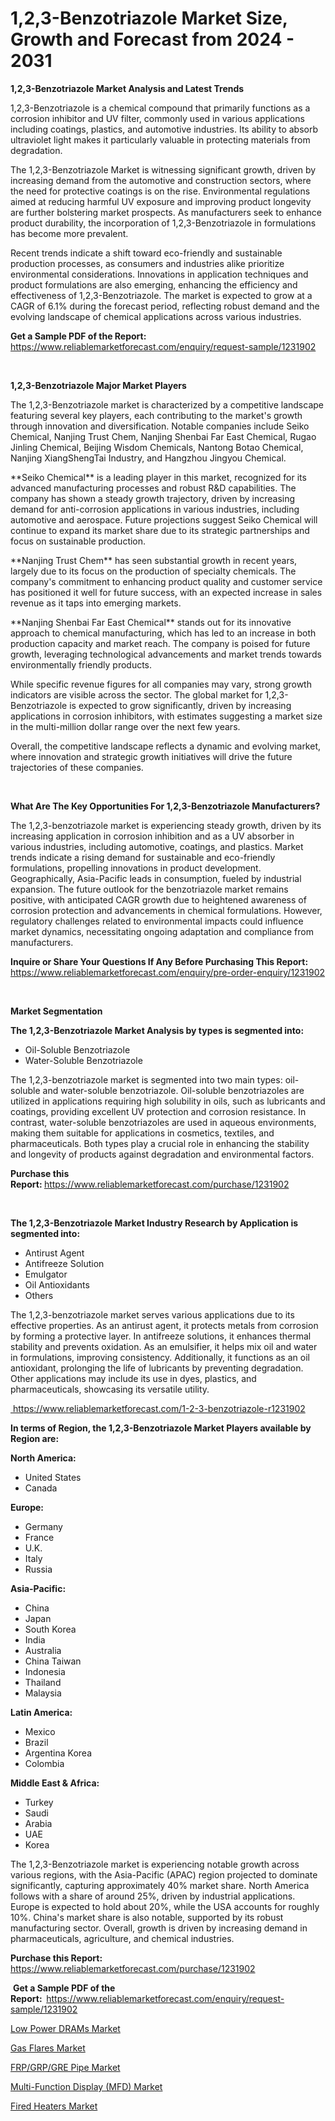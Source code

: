 <p><h1>1,2,3-Benzotriazole Market Size, Growth and Forecast from 2024 - 2031</h1></p><p><strong>1,2,3-Benzotriazole Market Analysis and Latest Trends</strong></p>
<p><p>1,2,3-Benzotriazole is a chemical compound that primarily functions as a corrosion inhibitor and UV filter, commonly used in various applications including coatings, plastics, and automotive industries. Its ability to absorb ultraviolet light makes it particularly valuable in protecting materials from degradation.</p><p>The 1,2,3-Benzotriazole Market is witnessing significant growth, driven by increasing demand from the automotive and construction sectors, where the need for protective coatings is on the rise. Environmental regulations aimed at reducing harmful UV exposure and improving product longevity are further bolstering market prospects. As manufacturers seek to enhance product durability, the incorporation of 1,2,3-Benzotriazole in formulations has become more prevalent.</p><p>Recent trends indicate a shift toward eco-friendly and sustainable production processes, as consumers and industries alike prioritize environmental considerations. Innovations in application techniques and product formulations are also emerging, enhancing the efficiency and effectiveness of 1,2,3-Benzotriazole. The market is expected to grow at a CAGR of 6.1% during the forecast period, reflecting robust demand and the evolving landscape of chemical applications across various industries.</p></p>
<p><strong>Get a Sample PDF of the Report:&nbsp;</strong> <a href="https://www.reliablemarketforecast.com/enquiry/request-sample/1231902?utm_campaign=1124&utm_medium=2&utm_source=Github&utm_content=ia&utm_term=01102024&utm_id=123-benzotriazole">https://www.reliablemarketforecast.com/enquiry/request-sample/1231902</a></p>
<p>&nbsp;</p>
<p><strong>1,2,3-Benzotriazole Major Market Players</strong></p>
<p><p>The 1,2,3-Benzotriazole market is characterized by a competitive landscape featuring several key players, each contributing to the market's growth through innovation and diversification. Notable companies include Seiko Chemical, Nanjing Trust Chem, Nanjing Shenbai Far East Chemical, Rugao Jinling Chemical, Beijing Wisdom Chemicals, Nantong Botao Chemical, Nanjing XiangShengTai Industry, and Hangzhou Jingyou Chemical.</p><p>**Seiko Chemical** is a leading player in this market, recognized for its advanced manufacturing processes and robust R&D capabilities. The company has shown a steady growth trajectory, driven by increasing demand for anti-corrosion applications in various industries, including automotive and aerospace. Future projections suggest Seiko Chemical will continue to expand its market share due to its strategic partnerships and focus on sustainable production.</p><p>**Nanjing Trust Chem** has seen substantial growth in recent years, largely due to its focus on the production of specialty chemicals. The company's commitment to enhancing product quality and customer service has positioned it well for future success, with an expected increase in sales revenue as it taps into emerging markets.</p><p>**Nanjing Shenbai Far East Chemical** stands out for its innovative approach to chemical manufacturing, which has led to an increase in both production capacity and market reach. The company is poised for future growth, leveraging technological advancements and market trends towards environmentally friendly products.</p><p>While specific revenue figures for all companies may vary, strong growth indicators are visible across the sector. The global market for 1,2,3-Benzotriazole is expected to grow significantly, driven by increasing applications in corrosion inhibitors, with estimates suggesting a market size in the multi-million dollar range over the next few years.</p><p>Overall, the competitive landscape reflects a dynamic and evolving market, where innovation and strategic growth initiatives will drive the future trajectories of these companies.</p></p>
<p>&nbsp;</p>
<p><strong>What Are The Key Opportunities For 1,2,3-Benzotriazole Manufacturers?</strong></p>
<p><p>The 1,2,3-benzotriazole market is experiencing steady growth, driven by its increasing application in corrosion inhibition and as a UV absorber in various industries, including automotive, coatings, and plastics. Market trends indicate a rising demand for sustainable and eco-friendly formulations, propelling innovations in product development. Geographically, Asia-Pacific leads in consumption, fueled by industrial expansion. The future outlook for the benzotriazole market remains positive, with anticipated CAGR growth due to heightened awareness of corrosion protection and advancements in chemical formulations. However, regulatory challenges related to environmental impacts could influence market dynamics, necessitating ongoing adaptation and compliance from manufacturers.</p></p>
<p><strong>Inquire or Share Your Questions If Any Before Purchasing This Report:</strong> <a href="https://www.reliablemarketforecast.com/enquiry/pre-order-enquiry/1231902?utm_campaign=1124&utm_medium=2&utm_source=Github&utm_content=ia&utm_term=01102024&utm_id=123-benzotriazole">https://www.reliablemarketforecast.com/enquiry/pre-order-enquiry/1231902</a></p>
<p>&nbsp;</p>
<p><strong>Market Segmentation</strong></p>
<p><strong>The 1,2,3-Benzotriazole Market Analysis by types is segmented into:</strong></p>
<p><ul><li>Oil-Soluble Benzotriazole</li><li>Water-Soluble Benzotriazole</li></ul></p>
<p><p>The 1,2,3-benzotriazole market is segmented into two main types: oil-soluble and water-soluble benzotriazole. Oil-soluble benzotriazoles are utilized in applications requiring high solubility in oils, such as lubricants and coatings, providing excellent UV protection and corrosion resistance. In contrast, water-soluble benzotriazoles are used in aqueous environments, making them suitable for applications in cosmetics, textiles, and pharmaceuticals. Both types play a crucial role in enhancing the stability and longevity of products against degradation and environmental factors.</p></p>
<p><strong>Purchase this Report:&nbsp;</strong><a href="https://www.reliablemarketforecast.com/purchase/1231902?utm_campaign=1124&utm_medium=2&utm_source=Github&utm_content=ia&utm_term=01102024&utm_id=123-benzotriazole">https://www.reliablemarketforecast.com/purchase/1231902</a></p>
<p>&nbsp;</p>
<p><strong>The 1,2,3-Benzotriazole Market Industry Research by Application is segmented into:</strong></p>
<p><ul><li>Antirust Agent</li><li>Antifreeze Solution</li><li>Emulgator</li><li>Oil Antioxidants</li><li>Others</li></ul></p>
<p><p>The 1,2,3-benzotriazole market serves various applications due to its effective properties. As an antirust agent, it protects metals from corrosion by forming a protective layer. In antifreeze solutions, it enhances thermal stability and prevents oxidation. As an emulsifier, it helps mix oil and water in formulations, improving consistency. Additionally, it functions as an oil antioxidant, prolonging the life of lubricants by preventing degradation. Other applications may include its use in dyes, plastics, and pharmaceuticals, showcasing its versatile utility.</p></p>
<p><a href="https://www.reliablemarketforecast.com/1-2-3-benzotriazole-r1231902?utm_campaign=1124&utm_medium=2&utm_source=Github&utm_content=ia&utm_term=01102024&utm_id=123-benzotriazole">&nbsp;https://www.reliablemarketforecast.com/1-2-3-benzotriazole-r1231902</a></p>
<p><strong>In terms of Region, the 1,2,3-Benzotriazole Market Players available by Region are:</strong></p>
<p>
    <p> <strong> North America: </strong>
        <ul>
            <li>United States</li>
            <li>Canada</li>
        </ul>
        </p> 
    <p> <strong> Europe: </strong>
        <ul>
            <li>Germany</li>
            <li>France</li>
            <li>U.K.</li>
            <li>Italy</li>
            <li>Russia</li>
        </ul>
        </p> 
    <p> <strong> Asia-Pacific: </strong>
        <ul>
            <li>China</li>
            <li>Japan</li>
            <li>South Korea</li>
            <li>India</li>
            <li>Australia</li>
            <li>China Taiwan</li>
            <li>Indonesia</li>
            <li>Thailand</li>
            <li>Malaysia</li>
        </ul>
        </p> 
    <p> <strong> Latin America: </strong>
        <ul>
            <li>Mexico</li>
            <li>Brazil</li>
            <li>Argentina Korea</li>
            <li>Colombia</li>
        </ul>
        </p> 
    <p> <strong> Middle East & Africa: </strong>
        <ul>
            <li>Turkey</li>
            <li>Saudi</li>
            <li>Arabia</li>
            <li>UAE</li>
            <li>Korea</li>
        </ul>
    </p>
    </p>
<p><p>The 1,2,3-Benzotriazole market is experiencing notable growth across various regions, with the Asia-Pacific (APAC) region projected to dominate significantly, capturing approximately 40% market share. North America follows with a share of around 25%, driven by industrial applications. Europe is expected to hold about 20%, while the USA accounts for roughly 10%. China's market share is also notable, supported by its robust manufacturing sector. Overall, growth is driven by increasing demand in pharmaceuticals, agriculture, and chemical industries.</p></p>
<p><strong>Purchase this Report: </strong><a href="https://www.reliablemarketforecast.com/purchase/1231902?utm_campaign=1124&utm_medium=2&utm_source=Github&utm_content=ia&utm_term=01102024&utm_id=123-benzotriazole">https://www.reliablemarketforecast.com/purchase/1231902</a></p>
<p>&nbsp;<strong>Get a Sample PDF of the Report:&nbsp;&nbsp;</strong><a href="https://www.reliablemarketforecast.com/enquiry/request-sample/1231902?utm_campaign=1124&utm_medium=2&utm_source=Github&utm_content=ia&utm_term=01102024&utm_id=123-benzotriazole">https://www.reliablemarketforecast.com/enquiry/request-sample/1231902</a></p>
<p><strong></strong></p>
<p><p><a href="https://issuu.com/reportprime-2/docs/low-power-drams-market-size-2030.pp_e3bd49a9c87459?utm_campaign=1124&utm_medium=2&utm_source=Github&utm_content=ia&utm_term=01102024&utm_id=123-benzotriazole">Low Power DRAMs Market</a></p><p><a href="https://www.linkedin.com/pulse/gas-flares-market-share-size-trends-industry-analysis-report-to0me?utm_campaign=1124&utm_medium=2&utm_source=Github&utm_content=ia&utm_term=01102024&utm_id=123-benzotriazole">Gas Flares Market</a></p><p><a href="https://github.com/thoragea8m/Market-Research-Report-List-1/blob/main/frpgrpgre-pipe-market.md?utm_campaign=1124&utm_medium=2&utm_source=Github&utm_content=ia&utm_term=01102024&utm_id=123-benzotriazole">FRP/GRP/GRE Pipe Market</a></p><p><a href="https://github.com/MegiDuro586/Market-Research-Report-List-1/blob/main/multi-function-display-mfd-market.md?utm_campaign=1124&utm_medium=2&utm_source=Github&utm_content=ia&utm_term=01102024&utm_id=123-benzotriazole">Multi-Function Display (MFD) Market</a></p><p><a href="https://www.linkedin.com/pulse/navigating-change-fired-heaters-landscapes-metamorphosis-2024-2031-dnyxe?utm_campaign=1124&utm_medium=2&utm_source=Github&utm_content=ia&utm_term=01102024&utm_id=123-benzotriazole">Fired Heaters Market</a></p></p>